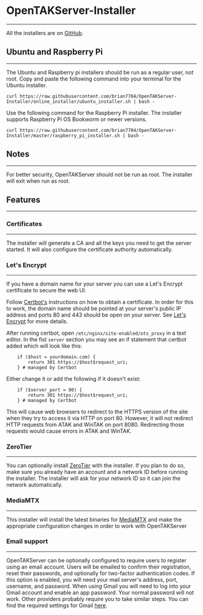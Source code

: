 # OpenTAKServer-Installer

***

All the installers are on [GitHub](https://github.com/brian7704/OpenTAKServer-Installer).

## Ubuntu and Raspberry Pi

***

The Ubuntu and Raspberry pi installers should be run as a regular user, not root. Copy and paste the following command into your terminal for the Ubuntu installer.

`curl https://raw.githubusercontent.com/brian7704/OpenTAKServer-Installer/online_installer/ubuntu_installer.sh | bash -`

Use the following command for the Raspberry Pi installer. The installer supports Raspberry Pi OS Bookworm or newer versions.

`curl https://raw.githubusercontent.com/brian7704/OpenTAKServer-Installer/master/raspberry_pi_installer.sh | bash -`

## Notes

***

For better security, OpenTAKServer should not be run as root. The installer will exit when run as root.

## Features

***

### Certificates

***

The installer will generate a CA and all the keys you need to get the server started. It will also configure the
certificate authority automatically.

### Let's Encrypt

***

If you have a domain name for your server you can use a Let's Encrypt certificate to secure the web UI.

Follow [Certbot's](https://certbot.eff.org/instructions?ws=nginx&os=ubuntufocal) instructions on how to obtain a certificate. 
In order for this to work, the domain name should be pointed at your server's public IP address and 
ports 80 and 443 should be open on your server. See
[Let's Encrypt](https://letsencrypt.org/getting-started/) for more details.

After running certbot, open `/etc/nginx/site-enabled/ots_proxy` in a text editor. In the fist `server` section you may
see an if statement that certbot added which will look like this:

```
    if ($host = yourdomain.com) {
        return 301 https://$host$request_uri;
    } # managed by Certbot
```

Either change it or add the following if it doesn't exist:

```
    if ($server_port = 80) {
        return 301 https://$host$request_uri;
    } # managed by Certbot
```

This will cause web browsers to redirect to the HTTPS version of the site when they try to access it via HTTP on port 80.
However, it will not redirect HTTP requests from ATAK and WinTAK on port 8080. Redirecting those requests would cause
errors in ATAK and WinTAK.

### ZeroTier

***

You can optionally install [ZeroTier](https://www.zerotier.com/) with the installer. If you plan to do so, make sure 
you already have an account and a network ID before running the installer. The installer will ask for your network ID 
so it can join the network automatically.

### MediaMTX

***

This installer will install the latest binaries for [MediaMTX](https://github.com/bluenviron/mediamtx) and make the 
appropriate configuration changes in order to work with OpenTAKServer

### Email support

***

OpenTAKServer can be optionally configured to require users to register using an email account. Users will be emailed to
confirm their registration, reset their passwords, and optionally for two-factor authentication codes. If this option is
enabled, you will need your mail server's address, port, username, and password. When using Gmail you will need to
log into your Gmail account and enable an app password. Your normal password will not work. Other providers probably
require you to take similar steps. You can find the required settings for Gmail [here](https://docs.opentakserver.io/#email/#gmail).
